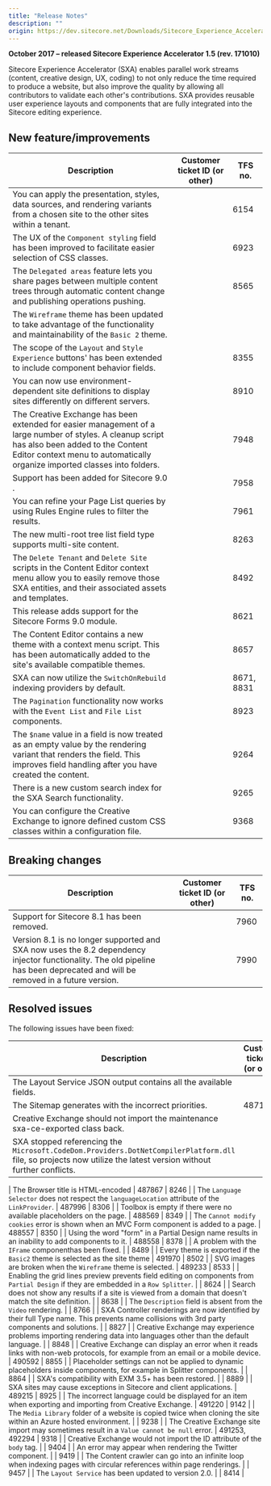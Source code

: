 ```yaml
---
title: "Release Notes"
description: ""
origin: https://dev.sitecore.net/Downloads/Sitecore_Experience_Accelerator/15/Sitecore_Experience_Accelerator_15_Initial_Release/Release_Notes
---
```


**October 2017 – released Sitecore Experience Accelerator 1.5 (rev. 171010)**

Sitecore Experience Accelerator (SXA) enables parallel work streams (content, creative design, UX, coding) to not only reduce the time required to produce a website, but also improve the quality by allowing all contributors to validate each other's contributions. SXA provides reusable user experience layouts and components that are fully integrated into the Sitecore editing experience.

## New feature/improvements

 | Description | Customer ticket ID (or other) | TFS no. |
 | --- | --- | --- |
 | You can apply the presentation, styles, data sources, and rendering variants from a chosen site to the other sites within a tenant. |  | 6154 |
 | The UX of the `Component styling` field has been improved to facilitate easier selection of CSS classes.​ |  | 6923 |
 | The `Delegated areas` feature lets you share pages between multiple content trees through automatic content change and publishing operations​ pushing. |  | 8565 |
 | The `Wireframe` theme has been updated to take advantage of the functionality and maintainability of the `Basic 2` theme.​ |  |  |
 | The scope of the `Layout` and `Style Experience` buttons' has been extended to include component behavior fields​. |  | 8355 |
 | You can now use environment-dependent site definitions to display sites differently on different servers.​ |  | 8910 |
 | The Creative Exchange has been extended for easier management of a large number of styles. A cleanup script has also been added to the Content Editor context menu to automatically organize imported classes into folders. |  | 7948 |
 | Support has been added for Sitecore 9.0​​. |  | 7958 |
 | You can refine your Page List queries by using Rules Engine rules to filter the results​.​ |  | 7961 |
 | The new multi-root tree list field type supports multi-site content. |  | 8263 |
 | The `Delete Tenant` and `Delete Site` scripts in the Content Editor context menu allow you to easily remove those SXA entities, and their associated assets and templates.​ |  | 8492 |
 | This release adds support for the Sitecore Forms 9.0 module. |  | 8621 |
 | The Content Editor contains a new theme with a context menu script. This has been automatically added to the site's available compatible themes.​ |  | 8657 |
 | SXA can now utilize the `SwitchOnRebuild` indexing providers by default. |  | 8671, 8831 |
 | The `Pagination` functionality now works with the `Event List` and `File List` components​​. |  | 8923 |
 | The `$name` value in a field is now treated as an empty value by the rendering variant that renders the field. This improves field handling after you have created the content. |  | 9264 |
 | There is a new custom search index for the SXA Search functionality​. |  | 9265 |
 | You can configure the Creative Exchange to ignore defined custom CSS classes within a configuration file.​ |  | 9368 |

## Breaking changes

 | Description | Customer ticket ID (or other) | TFS no. |
 | --- | --- | --- |
 | Support for Sitecore 8.1 has been removed​. |  | 7960 |
 | Version 8.1 is no longer supported and SXA now uses the 8.2 dependency injector functionality. The old pipeline has been deprecated and will be removed in a future version. |  | 7990 |

## Resolved issues

The following issues have been fixed:

 | Description | Customer ticket ID (or other) | TFS no. |
 | --- | --- | --- |
 | The Layout Service JSON output contains all the available fields. |  | 8059 |
 | The Sitemap generates with the incorrect priorities​.​ | 487190 | 7929 |
 | Creative Exchange should not import the maintenance sxa-ce-exported class back​. |  | 7968 |
 | SXA stopped referencing the `Microsoft.CodeDom.Providers.DotNetCompilerPlatform.dll` file, so projects now utilize the latest version without further conflicts.​ |  | 8063 |

 | The Browser title is HTML-encoded | 487867 | 8246 |
 | The `Language Selector` does not respect the `languageLocation` attribute of the `LinkProvider`​. | 487996 | 8306 |
 | Toolbox is empty if there were no available placeholders on the page. | 488569 | 8349 |
 | The `Cannot modify cookies` error is shown when an MVC Form component is added to a page​. | 488557 | 8350 |
 | Using the word "form" in a Partial Design name results in an inability to add components to it​. | 488558 | 8378 |
 | A problem with the `IFrame` component​​​ has been fixed. |  | 8489 |
 | Every theme is exported if the `Basic2` theme is selected as the site theme | 491970 | 8502 |
 | SVG images are broken when the `Wireframe` theme is selected​​. | 489233 | 8533 |
 | Enabling the grid lines preview prevents field editing on components from `Partial Design` if they are embedded in a `Row Splitter`. |  | 8624 |
 | Search does not show any results if a site is viewed from a domain that doesn't match the site definition.​ |  | 8638 |
 | The `Description` field is absent from the `Video` rendering​. |  | 8766 |
 | SXA Controller renderings are now identified by their full Type name. This prevents name collisions with 3rd party components and solutions. |  | 8827 |
 | Creative Exchange may experience problems importing rendering data into languages other than the default​ language. |  | 8848 |
 | Creative Exchange can display an error when it reads links with non-web protocols, for example from an email or a mobile device. | 490592 | 8855 |
 | Placeholder settings can not be applied to dynamic placeholders inside components, for example in Splitter components. |  | 8864 |
 | SXA's compatibility with EXM 3.5+​ has been restored. |  | 8889 |
 | SXA sites may cause exceptions in Sitecore and client applications​​. | 489215 | 8925 |
 | The incorrect language could be displayed for an item when exporting and importing from Creative Exchange.​ | 491220 | 9142 |
 | The `Media Library` folder of a website is copied twice when cloning the site within an Azure hosted environment​. |  | 9238 |
 | The Creative Exchange site import may sometimes result in a `Value cannot be null` error​. | 491253, 492294 | 9318 |
 | Creative Exchange would not import the ID attribute of the `body` tag.​ |  | 9404 |
 | An error may appear when rendering the Twitter component​. |  | 9419 |
 | The Content crawler can go into an infinite loop when indexing pages with circular references within page renderings​. |  | 9457 |
 | The `Layout Service` has been updated to version 2.0​. |  | 8414 |